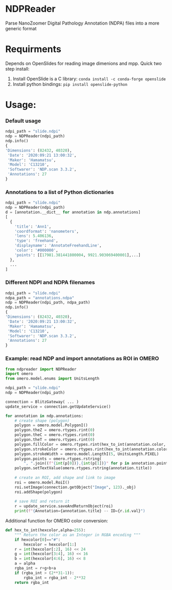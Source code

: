 # NDPReader
Parse NanoZoomer Digital Pathology Annotation (NDPA) files into a more generic format

# Requirments
Depends on OpenSlides for reading image dimenions and mpp. Quick two step install:
1. Install OpenSlide is a C library: `conda install -c conda-forge openslide`
2. Install python bindings: `pip install openslide-python`

# Usage:

### Default usage
```python
ndpi_path = "slide.ndpi"
ndp = NDPReader(ndpi_path)
ndp.info()
{
'Dimensions': (82432, 40320),
 'Date': '2020:09:21 13:00:32',
 'Maker': 'Hamamatsu',
 'Model': 'C13210',
 'Softwarer': 'NDP.scan 3.3.2',
 'Annotations': 27
}
```

### Annotations to a list of Python dictionaries
```python
ndpi_path = "slide.ndpi"
ndp = NDPReader(ndpi_path)
d = [annotation.__dict__ for annotation in ndp.annotations]
[
  {
    'title': 'Ann1',
    'coordformat': 'nanometers',
    'lens': 5.406136,
    'type': 'freehand',
    'displayname': 'AnnotateFreehandLine',
    'color': '#000000',
    'points': [[17981.381441800004, 9921.903069400001],...]
  },
  ...
]
```

### Different NDPI and NDPA filenames
```python
ndpi_path = "slide.ndpi"
ndpa_path = "annotations.ndpa"
ndp = NDPReader(ndpi_path, ndpa_path)
ndp.info()
{
'Dimensions': (82432, 40320),
 'Date': '2020:09:21 13:00:32',
 'Maker': 'Hamamatsu',
 'Model': 'C13210',
 'Softwarer': 'NDP.scan 3.3.2',
 'Annotations': 27
}
```

### Example: read NDP and import annotations as ROI in OMERO
```python
from ndpreader import NDPReader
import omero
from omero.model.enums import UnitsLength

ndpi_path = "slide.ndpi"
ndp = NDPReader(ndpi_path)

connection = BlitzGateway( ... )
update_service = connection.getUpdateService()

for annotation in ndp.annotations:
    # create shape (polygon)
    polygon = omero.model.PolygonI()
    polygon.theZ = omero.rtypes.rint(0)
    polygon.theC = omero.rtypes.rint(0)
    polygon.theT = omero.rtypes.rint(0)
    polygon.fillColor = omero.rtypes.rint(hex_to_int(annotation.color, 75))
    polygon.strokeColor = omero.rtypes.rint(hex_to_int(annotation.color))
    polygon.strokeWidth = omero.model.LengthI(5, UnitsLength.PIXEL)
    polygon.points = omero.rtypes.rstring(
        ", ".join((f"{int(p[0])},{int(p[1])}" for p in annotation.points)))
    polygon.setTextValue(omero.rtypes.rstring(annotation.title))
    
    # create an ROI, add shape and link to image
    roi = omero.model.RoiI()
    roi.setImage(connection.getObject("Image", 123)._obj)
    roi.addShape(polygon)
    
    # save ROI and return it
    r = update_service.saveAndReturnObject(roi)
    print(f"{Annotation={annotation.title} -- ID={r.id.val}")
```

Additional function for OMERO color conversion:
```python
def hex_to_int(hexcolor,alpha=255):
    """ Return the color as an Integer in RGBA encoding """
    if hexcolor[0]=="#":
        hexcolor = hexcolor[1:]
    r = int(hexcolor[:2], 16) << 24
    g = int(hexcolor[3:4], 16) << 16
    b = int(hexcolor[4:6], 16) << 8
    a = alpha
    rgba_int = r+g+b+a
    if (rgba_int > (2**31-1)):
        rgba_int = rgba_int - 2**32
    return rgba_int
```
